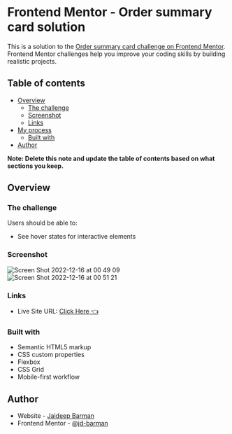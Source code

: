 # Frontend Mentor - Order summary card solution

This is a solution to the [Order summary card challenge on Frontend Mentor](https://www.frontendmentor.io/challenges/order-summary-component-QlPmajDUj). Frontend Mentor challenges help you improve your coding skills by building realistic projects. 

## Table of contents

- [Overview](#overview)
  - [The challenge](#the-challenge)
  - [Screenshot](#screenshot)
  - [Links](#links)
- [My process](#my-process)
  - [Built with](#built-with)
- [Author](#author)

**Note: Delete this note and update the table of contents based on what sections you keep.**

## Overview

### The challenge

Users should be able to:

- See hover states for interactive elements

### Screenshot

![Screen Shot 2022-12-16 at 00 49 09](https://user-images.githubusercontent.com/118118656/207956688-72fa3f04-70ea-47c2-88c2-c1f561dc7c8b.png)
![Screen Shot 2022-12-16 at 00 51 21](https://user-images.githubusercontent.com/118118656/207956759-38e681c3-699f-4cd3-99e1-5732f4c2edc4.png)


### Links

- Live Site URL: [Click Here 👈](https://jb-order-summary-component.vercel.app/)

### Built with

- Semantic HTML5 markup
- CSS custom properties
- Flexbox
- CSS Grid
- Mobile-first workflow

## Author

- Website - [Jaideep Barman](https://www.showwcase.com/jd-barman)
- Frontend Mentor - [@jd-barman](https://www.frontendmentor.io/profile/jd-barman)

